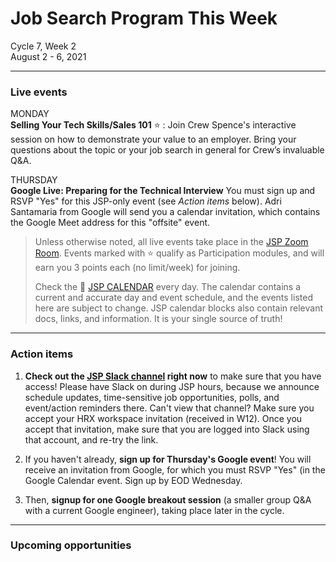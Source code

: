 # Job Search Program This Week

Cycle 7, Week 2 <br />
August 2 - 6, 2021

---

### Live events

MONDAY <br />
**Selling Your Tech Skills/Sales 101** :star: : Join Crew Spence's interactive session on how to demonstrate your value to an employer. Bring your questions about the topic or your job search in general for Crew’s invaluable Q&A.

THURSDAY <br />
**Google Live: Preparing for the Technical Interview** You must sign up and RSVP "Yes" for this JSP-only event (see _Action items_ below). Adri Santamaria from Google will send you a calendar invitation, which contains the Google Meet address for this "offsite" event.

>Unless otherwise noted, all live events take place in the [JSP Zoom Room](https://zoom.us/my/hrjsp). Events marked with :star: qualify as Participation modules, and will earn you 3 points each (no limit/week) for joining.
>
> Check the :calendar: [JSP CALENDAR](http://mks.io/jspcalendar) every day. The calendar contains a current and accurate day and event schedule, and the events listed here are subject to change. JSP calendar blocks also contain relevant docs, links, and information. It is your single source of truth!

---

### Action items

1. **Check out the [JSP Slack channel](https://hackreactorx.slack.com/archives/C01UR456F99) right now** to make sure that you have access! Please have Slack on during JSP hours, because we announce schedule updates, time-sensitive job opportunities, polls, and event/action reminders there. Can't view that channel? Make sure you accept your HRX workspace invitation (received in W12). Once you accept that invitation, make sure that you are logged into Slack using that account, and re-try the link.

2. If you haven't already, **sign up for Thursday's Google event**! You will receive an invitation from Google, for which you must RSVP "Yes" (in the Google Calendar event. Sign up by EOD Wednesday.

3. Then, **signup for one Google breakout session** (a smaller group Q&A with a current Google engineer), taking place later in the cycle.

---

### Upcoming opportunities

